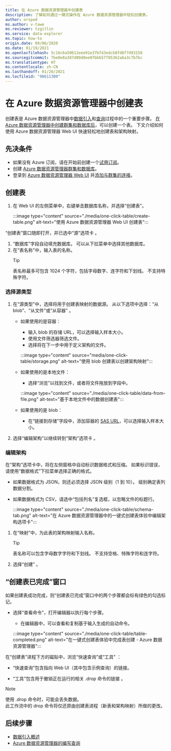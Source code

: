 ```yaml
---
title: 在 Azure 数据资源管理器中创建表
description: 了解如何通过一键式操作在 Azure 数据资源管理器中轻松创建表。
author: orspod
ms.author: v-tawe
ms.reviewer: tzgitlin
ms.service: data-explorer
ms.topic: how-to
origin.date: 09/06/2020
ms.date: 01/19/2021
ms.openlocfilehash: 5c16c6a50612eee91e37bf43edcb8fd8f7d93158
ms.sourcegitcommit: 7be0e8a387d09d0ee07bbb57f05362a6a3c7b7bc
ms.translationtype: HT
ms.contentlocale: zh-CN
ms.lasthandoff: 01/20/2021
ms.locfileid: "98611300"
---
```

# <a name="create-a-table-in-azure-data-explorer"></a>在 Azure 数据资源管理器中创建表

创建表是 Azure 数据资源管理器中[数据引入](ingest-data-overview.md)和[查询](write-queries.md)过程中的一个重要步骤。 [在 Azure 数据资源管理器中创建群集和数据库后](create-cluster-database-portal.md)，可以创建一个表。 下文介绍如何使用 Azure 数据资源管理器 Web UI 快速轻松地创建表和架构映射。 

## <a name="prerequisites"></a>先决条件

* 如果没有 Azure 订阅，请在开始前创建一个[试用订阅](https://www.microsoft.com/china/azure/index.html?fromtype=cn)。
* 创建 [Azure 数据资源管理器群集和数据库](create-cluster-database-portal.md)。
* 登录到 [Azure 数据资源管理器 Web UI](https://dataexplorer.azure.cn/) 并[添加与群集的连接](web-query-data.md#add-clusters)。

## <a name="create-a-table"></a>创建表

1. 在 Web UI 的左侧菜单中，右键单击数据库名称，并选择“创建表”。

    :::image type="content" source="./media/one-click-table/create-table.png" alt-text="使用 Azure 数据资源管理器 Web UI 创建表":::

“创建表”窗口随即打开，并已选中“源”选项卡 。
1. “数据库”字段自动填充数据库。 可以从下拉菜单中选择其他数据库。
1. 在“表名称”中，输入表的名称。 
    > [!TIP]
    >  表名称最多可包含 1024 个字符，包括字母数字、连字符和下划线。 不支持特殊字符。

### <a name="select-source-type"></a>选择源类型

1. 在“源类型”中，选择将用于创建表映射的数据源。 从以下选项中选择：“从 blob”、“从文件”或“从容器”  。
   
    
    * 如果使用的是容器：
        * 输入 blob 的存储 URL，可以选择输入样本大小。 
        * 使用文件筛选器筛选文件。 
        * 选择将在下一步中用于定义架构的文件。

        :::image type="content" source="media/one-click-table/storage.png" alt-text="使用 blob 创建表以创建架构映射":::
    
    * 如果使用的是本地文件：
        * 选择“浏览”以找到文件，或者将文件拖放到字段中。

        :::image type="content" source="./media/one-click-table/data-from-file.png" alt-text="基于本地文件中的数据创建表":::

    * 如果使用的是 blob：
        * 在“链接到存储”字段中，添加容器的 [SAS URL](/vs-azure-tools-storage-explorer-blobs#get-the-sas-for-a-blob-container)，可以选择输入样本大小。 

1. 选择“编辑架构”以继续转到“架构”选项卡 。

### <a name="edit-schema"></a>编辑架构

在“架构”选项卡中，将在左侧窗格中自动标识数据格式和压缩。 如果标识错误，请使用“数据格式”下拉菜单选择正确的格式。

   * 如果数据格式为 JSON，则还必须选择 JSON 级别（1 到 10）。 级别确定表列数据分割。
   * 如果数据格式为 CSV，请选中“包括列名”复选框，以忽略文件的标题行。

        :::image type="content" source="./media/one-click-table/schema-tab.png" alt-text="在 Azure 数据资源管理器中的一键式创建表体验中编辑架构选项卡":::
 
1. 在“映射”中，为此表的架构映射输入名称。 
    > [!TIP]
    >  表名称可以包含字母数字字符和下划线。 不支持空格、特殊字符和连字符。
1. 选择“创建”  。

## <a name="create-table-completed-window"></a>“创建表已完成”窗口

如果创建表成功完成，则“创建表已完成”窗口中的两个步骤都会标有绿色的勾选标记。

* 选择“查看命令”，打开编辑器以执行每个步骤。 
    * 在编辑器中，可以查看和复制基于输入生成的自动命令。
    
    :::image type="content" source="./media/one-click-table/table-completed.png" alt-text="在一键式创建表体验中完成表创建 - Azure 数据资源管理器":::
 
在“创建表”进程下方的磁贴中，浏览“快速查询”或“工具”  ：

* “快速查询”包含指向 Web UI（其中包含示例查询）的链接。

* “工具”包含用于撤销正在运行的相关 .drop 命令的链接 。

> [!NOTE]
> 使用 .drop 命令时，可能会丢失数据。<br>
> 此工作流中的 drop 命令将仅还原由创建表进程（新表和架构映射）所做的更改。

## <a name="next-steps"></a>后续步骤

* [数据引入概述](ingest-data-overview.md)
* [Azure 数据资源管理器的编写查询](write-queries.md)  
